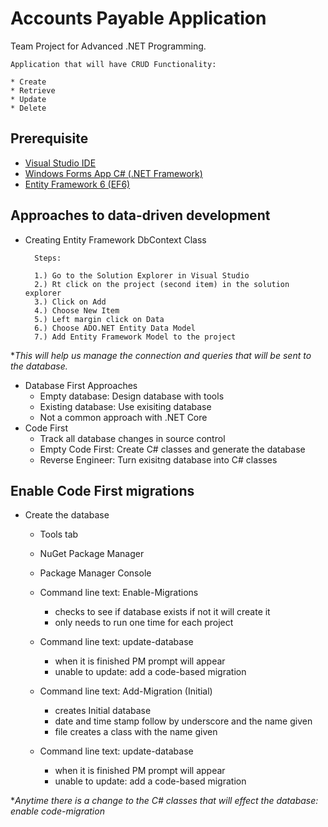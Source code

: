# Accounts Payable Application
Team Project for Advanced .NET Programming. 

    Application that will have CRUD Functionality: 

    * Create
    * Retrieve
    * Update
    * Delete
    
## Prerequisite 

- [Visual Studio IDE](https://visualstudio.microsoft.com/)
- [Windows Forms App C# (.NET Framework)](https://docs.microsoft.com/en-us/visualstudio/ide/create-csharp-winform-visual-studio?view=vs-2019)
- [Entity Framework 6 (EF6)](https://docs.microsoft.com/en-us/ef/ef6/)


        
## Approaches to data-driven development

- Creating Entity Framework DbContext Class

        Steps:

        1.) Go to the Solution Explorer in Visual Studio
        2.) Rt click on the project (second item) in the solution explorer
        3.) Click on Add
        4.) Choose New Item
        5.) Left margin click on Data
        6.) Choose ADO.NET Entity Data Model
        7.) Add Entity Framework Model to the project

**This will help us manage the connection and queries that will be sent to the database.*

- Database First Approaches
    - Empty database: Design database with tools
    - Existing database: Use exisiting database
    - Not a common approach with .NET Core
- Code First
    - Track all database changes in source control
    - Empty Code First: Create C# classes and generate the database
    - Reverse Engineer: Turn exisitng database into C# classes

## Enable Code First migrations

- Create the database
    - Tools tab
    - NuGet Package Manager
    - Package Manager Console

    - Command line text: Enable-Migrations 
          
        - checks to see if database exists if not it will create it
        - only needs to run one time for each project
        
    - Command line text: update-database
        
        - when it is finished PM prompt will appear
        - unable to update: add a code-based migration

    - Command line text: Add-Migration (Initial)
        
        - creates Initial database
        - date and time stamp follow by underscore and the name given
        - file creates a class with the name given
        
    - Command line text: update-database

       - when it is finished PM prompt will appear
       - unable to update: add a code-based migration
        
**Anytime there is a change to the C# classes that will effect the database: enable code-migration*

    
